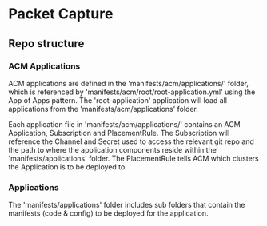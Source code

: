 # Packet Capture

## Repo structure
### ACM Applications
ACM applications are defined in the 'manifests/acm/applications/' folder, which is referenced by 'manifests/acm/root/root-application.yml' using the App of Apps pattern.  The 'root-application' application will load all applications from the 'manifests/acm/applications' folder.

Each application file in 'manifests/acm/applications/' contains an ACM Application, Subscription and PlacementRule.  The Subscription will reference the Channel and Secret used to access the relevant git repo and the path to where the application components reside within the 'manifests/applications' folder.  The PlacementRule tells ACM which clusters the Application is to be deployed to.

### Applications
The 'manifests/applications' folder includes sub folders that contain the manifests (code & config) to be deployed for the application.